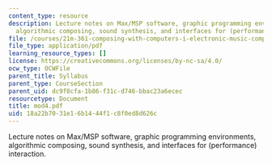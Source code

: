 ```yaml
---
content_type: resource
description: Lecture notes on Max/MSP software, graphic programming environments,
  algorithmic composing, sound synthesis, and interfaces for (performance) interaction.
file: /courses/21m-361-composing-with-computers-i-electronic-music-composition-spring-2008/18a22b7031e16b1444f1c8f0ed8d626c_mod4.pdf
file_type: application/pdf
learning_resource_types: []
license: https://creativecommons.org/licenses/by-nc-sa/4.0/
ocw_type: OCWFile
parent_title: Syllabus
parent_type: CourseSection
parent_uid: dc9f8cfa-1b86-f31c-d746-bbac23a6ecec
resourcetype: Document
title: mod4.pdf
uid: 18a22b70-31e1-6b14-44f1-c8f0ed8d626c
---
```

Lecture notes on Max/MSP software, graphic programming environments, algorithmic composing, sound synthesis, and interfaces for (performance) interaction.